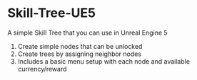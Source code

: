 # Skill-Tree-UE5
A simple Skill Tree that you can use in Unreal Engine 5

1. Create simple nodes that can be unlocked
2. Create trees by assigning neighbor nodes 
3. Includes a basic menu setup with each node and available currency/reward
